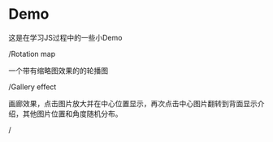 # Demo

这是在学习JS过程中的一些小Demo

/Rotation map

一个带有缩略图效果的的轮播图

/Gallery effect

画廊效果，点击图片放大并在中心位置显示，再次点击中心图片翻转到背面显示介绍，其他图片位置和角度随机分布。

/
